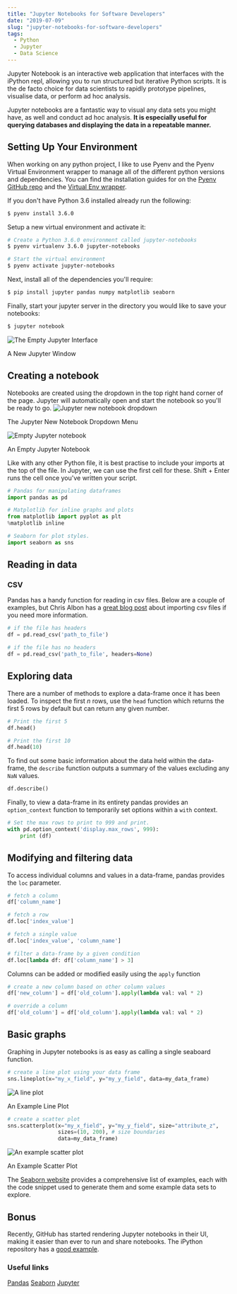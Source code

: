 ```yaml
---
title: "Jupyter Notebooks for Software Developers"
date: "2019-07-09"
slug: "jupyter-notebooks-for-software-developers"
tags:
  - Python
  - Jupyter
  - Data Science
---
```


Jupyter Notebook is an interactive web application that interfaces with the iPython repl, allowing you to run structured but iterative Python scripts. It is the de facto choice for data scientists to rapidly prototype pipelines, visualise data, or perform ad hoc analysis.

Jupyter notebooks are a fantastic way to visual any data sets you might have, as well and conduct ad hoc analysis. **It is especially useful for querying databases and displaying the data in a repeatable manner.**

## Setting Up Your Environment
When working on any python project, I like to use Pyenv and the Pyenv Virtual Environment wrapper to manage all of the different python versions and dependencies. You can find the installation guides for on the [Pyenv GitHub repo](https://github.com/pyenv/pyenv#installation) and the [Virtual Env wrapper](https://github.com/pyenv/pyenv-virtualenv#installation).

If you don't have Python 3.6 installed already run the following:

```bash
$ pyenv install 3.6.0
```

Setup a new virtual environment and activate it:

```bash
# Create a Python 3.6.0 environment called jupyter-notebooks
$ pyenv virtualenv 3.6.0 jupyter-notebooks

# Start the virtual environment
$ pyenv activate jupyter-notebooks 
```

Next, install all of the dependencies you'll require:

```bash
$ pip install jupyter pandas numpy matplotlib seaborn
```

Finally, start your jupyter server in the directory you would like to save your notebooks:

```bash
$ jupyter notebook
```

![The Empty Jupyter Interface](/assets/blog/jupyter-notebooks-for-software-developers/01.png)
<figcaption style={{textAlign:'center'}}>A New Jupyter Window</figcaption>

## Creating a notebook
Notebooks are created using the dropdown in the top right hand corner of the page. Jupyter will automatically open and start the notebook so you'll be ready to go.
![Jupyter new notebook dropdown](/assets/blog/jupyter-notebooks-for-software-developers/02.png)
<figcaption style={{textAlign:'center'}}>The Jupyter New Notebook Dropdown Menu</figcaption>

![Empty Jupyter notebook](/assets/blog/jupyter-notebooks-for-software-developers/03.png)
<figcaption style={{textAlign:'center'}}>An Empty Jupyter Notebook</figcaption>

Like with any other Python file, it is best practise to include your imports at the top of the file. In Jupyter, we can use the first cell for these. Shift + Enter runs the cell once you've written your script.

```py
# Pandas for manipulating dataframes
import pandas as pd

# Matplotlib for inline graphs and plots
from matplotlib import pyplot as plt
%matplotlib inline

# Seaborn for plot styles.
import seaborn as sns
```

## Reading in data
### CSV
Pandas has a handy function for reading in csv files. Below are a couple of examples, but Chris Albon has a [great blog post](https://chrisalbon.com/python/data_wrangling/pandas_dataframe_importing_csv/) about importing csv files if you need more information.

```py
# if the file has headers
df = pd.read_csv('path_to_file')

# if the file has no headers
df = pd.read_csv('path_to_file', headers=None)
```


## Exploring data
There are a number of methods to explore a data-frame once it has been loaded. To inspect the first _n_ rows, use the `head` function which returns the first 5 rows by default but can return any given number.

```py
# Print the first 5
df.head()

# Print the first 10
df.head(10)
```

To find out some basic information about the data held within the data-frame, the `describe` function outputs a summary of the values excluding any `NaN` values.

```py
df.describe()
```

Finally, to view a data-frame in its entirety pandas provides an `option_context` function to temporarily set options within a `with` context.

```py
# Set the max rows to print to 999 and print.
with pd.option_context('display.max_rows', 999):
    print (df)
```

## Modifying and filtering data
To access individual columns and values in a data-frame, pandas provides the `loc` parameter.

```py
# fetch a column
df['column_name']

# fetch a row
df.loc['index_value']

# fetch a single value
df.loc['index_value', 'column_name']

# filter a data-frame by a given condition
df.loc[lambda df: df['column_name'] > 3]
```

Columns can be added or modified easily using the `apply` function

```py
# create a new column based on other column values
df['new_column'] = df['old_column'].apply(lambda val: val * 2)

# override a column
df['old_column'] = df['old_column'].apply(lambda val: val * 2)
```

## Basic graphs
Graphing in Jupyter notebooks is as easy as calling a single seaboard function.
```py
# create a line plot using your data frame
sns.lineplot(x="my_x_field", y="my_y_field", data=my_data_frame)
```
![A line plot](/assets/blog/jupyter-notebooks-for-software-developers/04.png)
<figcaption style={{textAlign:'center'}}>An Example Line Plot</figcaption>


```py
# create a scatter plot
sns.scatterplot(x="my_x_field", y="my_y_field", size="attribute_z",
                sizes=(10, 200), # size boundaries
                data=my_data_frame)
``` 
![An example scatter plot](/assets/blog/jupyter-notebooks-for-software-developers/05.png)
<figcaption style={{textAlign:'center'}}>An Example Scatter Plot</figcaption>

The [Seaborn website](https://seaborn.pydata.org/examples/index.html) provides a comprehensive list of examples, each with the code snippet used to generate them and some example data sets to explore.

## Bonus
Recently, GitHub has started rendering Jupyter notebooks in their UI, making it easier than ever to run and share notebooks. The iPython repository has a [good example](https://github.com/ipython/ipython/blob/6.x/examples/IPython%20Kernel/Index.ipynb).

### Useful links
[Pandas](https://pandas.pydata.org/)
[Seaborn](https://seaborn.pydata.org)
[Jupyter](https://jupyter.org/)